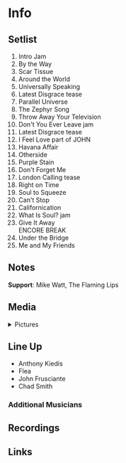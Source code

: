 # Info

## Setlist

1. Intro Jam
2. By the Way
3. Scar Tissue
4. Around the World
5. Universally Speaking
6. Latest Disgrace tease
7. Parallel Universe
8. The Zephyr Song
9. Throw Away Your Television
10. Don't You Ever Leave jam
11. Latest Disgrace tease
12. I Feel Love part of JOHN
13. Havana Affair
14. Otherside
15. Purple Stain
16. Don't Forget Me
17. London Calling tease
18. Right on Time
19. Soul to Squeeze
20. Can't Stop
21. Californication
22. What Is Soul? jam
23. Give It Away
<br> ENCORE BREAK
24. Under the Bridge
25. Me and My Friends

## Notes

**Support**: Mike Watt, The Flaming Lips

## Media 

<details>
  <summary>Pictures</summary>
  <!--<img alt="Setlist" title="Setlist" src="_.jpg" height="200" />-->
</details>

## Line Up

* Anthony Kiedis
* Flea
* John Frusciante
* Chad Smith

### Additional Musicians

## Recordings

## Links
